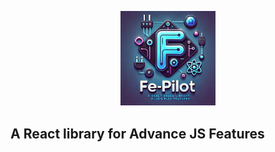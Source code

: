 <p align="center">
<img src="https://github.com/opensrc0/fe-pilot/blob/develop/logo.png" alt="fe-pilot Logo" width="30%" style="width: 30%;">
</p>
<h2>A React library for Advance JS Features</h2>
